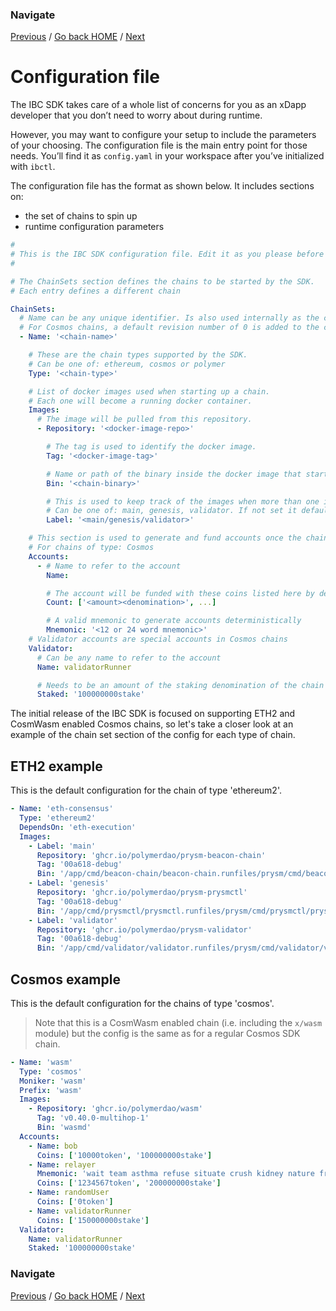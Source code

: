 <!--
order: 3
 -->

### Navigate

[Previous](./2-setup.md) / [Go back HOME](../index.md) / [Next](./4-docker.md)

# Configuration file

<!-- Make a decision post private testnet to provide a link or to inject automatically without having to manually update each time -->

The IBC SDK takes care of a whole list of concerns for you as an xDapp developer that you don’t need to worry about during runtime.

However, you may want to configure your setup to include the parameters of your choosing. The configuration file is the main entry point for those needs. You’ll find it as `config.yaml` in your workspace after you’ve initialized with `ibctl`.

The configuration file has the format as shown below. It includes sections on:

- the set of chains to spin up
- runtime configuration parameters

```yaml
#
# This is the IBC SDK configuration file. Edit it as you please before starting the stack with 'ibctl start'
#

# The ChainSets section defines the chains to be started by the SDK.
# Each entry defines a different chain

ChainSets:
  # Name can be any unique identifier. Is also used internally as the chain name.
  # For Cosmos chains, a default revision number of 0 is added to the chainID.
  - Name: '<chain-name>'

    # These are the chain types supported by the SDK.
    # Can be one of: ethereum, cosmos or polymer
    Type: '<chain-type>'

    # List of docker images used when starting up a chain.
    # Each one will become a running docker container.
    Images:
      # The image will be pulled from this repository.
      - Repository: '<docker-image-repo>'

        # The tag is used to identify the docker image.
        Tag: '<docker-image-tag>'

        # Name or path of the binary inside the docker image that starts up the chain.
        Bin: '<chain-binary>'

        # This is used to keep track of the images when more than one is used.
        # Can be one of: main, genesis, validator. If not set it defaults to main.
        Label: '<main/genesis/validator>'

    # This section is used to generate and fund accounts once the chain is started.
    # For chains of type: Cosmos
    Accounts:
      - # Name to refer to the account
        Name:

        # The account will be funded with these coins listed here by denomination and amount
        Count: ['<amount><denomination>', ...]

        # A valid mnemonic to generate accounts deterministically
        Mnemonic: '<12 or 24 word mnemonic>'
    # Validator accounts are special accounts in Cosmos chains
    Validator:
      # Can be any name to refer to the account
      Name: validatorRunner

      # Needs to be an amount of the staking denomination of the chain
      Staked: '100000000stake'
```

The initial release of the IBC SDK is focused on supporting ETH2 and CosmWasm enabled Cosmos chains, so let's take a closer look at an example of the chain set section of the config for each type of chain.

## ETH2 example

This is the default configuration for the chain of type 'ethereum2'.

```yaml
- Name: 'eth-consensus'
  Type: 'ethereum2'
  DependsOn: 'eth-execution'
  Images:
    - Label: 'main'
      Repository: 'ghcr.io/polymerdao/prysm-beacon-chain'
      Tag: '00a618-debug'
      Bin: '/app/cmd/beacon-chain/beacon-chain.runfiles/prysm/cmd/beacon-chain/beacon-chain_/beacon-chain'
    - Label: 'genesis'
      Repository: 'ghcr.io/polymerdao/prysm-prysmctl'
      Tag: '00a618-debug'
      Bin: '/app/cmd/prysmctl/prysmctl.runfiles/prysm/cmd/prysmctl/prysmctl_/prysmctl'
    - Label: 'validator'
      Repository: 'ghcr.io/polymerdao/prysm-validator'
      Tag: '00a618-debug'
      Bin: '/app/cmd/validator/validator.runfiles/prysm/cmd/validator/validator_/validator'
```

## Cosmos example

This is the default configuration for the chains of type 'cosmos'.

> Note that this is a CosmWasm enabled chain (i.e. including the `x/wasm` module) but the config is the same as for a regular Cosmos SDK chain.

```yaml
- Name: 'wasm'
  Type: 'cosmos'
  Moniker: 'wasm'
  Prefix: 'wasm'
  Images:
    - Repository: 'ghcr.io/polymerdao/wasm'
      Tag: 'v0.40.0-multihop-1'
      Bin: 'wasmd'
  Accounts:
    - Name: bob
      Coins: ['10000token', '100000000stake']
    - Name: relayer
      Mnemonic: 'wait team asthma refuse situate crush kidney nature frown kid alpha boat engage test across cattle practice text olive level tag profit they veteran'
      Coins: ['1234567token', '200000000stake']
    - Name: randomUser
      Coins: ['0token']
    - Name: validatorRunner
      Coins: ['150000000stake']
  Validator:
    Name: validatorRunner
    Staked: '100000000stake'
```

### Navigate

[Previous](./2-setup.md) / [Go back HOME](../index.md) / [Next](./4-docker.md)
